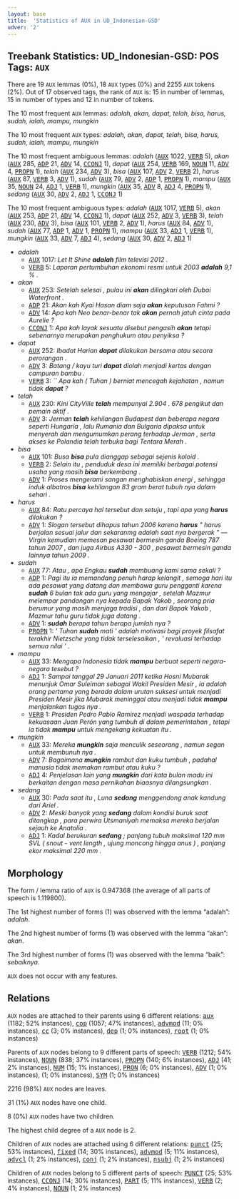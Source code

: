 ```yaml
---
layout: base
title:  'Statistics of AUX in UD_Indonesian-GSD'
udver: '2'
---
```


## Treebank Statistics: UD_Indonesian-GSD: POS Tags: `AUX`

There are 19 `AUX` lemmas (0%), 18 `AUX` types (0%) and 2255 `AUX` tokens (2%).
Out of 17 observed tags, the rank of `AUX` is: 15 in number of lemmas, 15 in number of types and 12 in number of tokens.

The 10 most frequent `AUX` lemmas: <em>adalah, akan, dapat, telah, bisa, harus, sudah, ialah, mampu, mungkin</em>

The 10 most frequent `AUX` types:  <em>adalah, akan, dapat, telah, bisa, harus, sudah, ialah, mampu, mungkin</em>

The 10 most frequent ambiguous lemmas: <em>adalah</em> (<tt><a href="id_gsd-pos-AUX.html">AUX</a></tt> 1022, <tt><a href="id_gsd-pos-VERB.html">VERB</a></tt> 5), <em>akan</em> (<tt><a href="id_gsd-pos-AUX.html">AUX</a></tt> 285, <tt><a href="id_gsd-pos-ADP.html">ADP</a></tt> 21, <tt><a href="id_gsd-pos-ADV.html">ADV</a></tt> 14, <tt><a href="id_gsd-pos-CCONJ.html">CCONJ</a></tt> 1), <em>dapat</em> (<tt><a href="id_gsd-pos-AUX.html">AUX</a></tt> 254, <tt><a href="id_gsd-pos-VERB.html">VERB</a></tt> 169, <tt><a href="id_gsd-pos-NOUN.html">NOUN</a></tt> 11, <tt><a href="id_gsd-pos-ADV.html">ADV</a></tt> 4, <tt><a href="id_gsd-pos-PROPN.html">PROPN</a></tt> 1), <em>telah</em> (<tt><a href="id_gsd-pos-AUX.html">AUX</a></tt> 234, <tt><a href="id_gsd-pos-ADV.html">ADV</a></tt> 3), <em>bisa</em> (<tt><a href="id_gsd-pos-AUX.html">AUX</a></tt> 107, <tt><a href="id_gsd-pos-ADV.html">ADV</a></tt> 2, <tt><a href="id_gsd-pos-VERB.html">VERB</a></tt> 2), <em>harus</em> (<tt><a href="id_gsd-pos-AUX.html">AUX</a></tt> 87, <tt><a href="id_gsd-pos-VERB.html">VERB</a></tt> 3, <tt><a href="id_gsd-pos-ADV.html">ADV</a></tt> 1), <em>sudah</em> (<tt><a href="id_gsd-pos-AUX.html">AUX</a></tt> 79, <tt><a href="id_gsd-pos-ADV.html">ADV</a></tt> 2, <tt><a href="id_gsd-pos-ADP.html">ADP</a></tt> 1, <tt><a href="id_gsd-pos-PROPN.html">PROPN</a></tt> 1), <em>mampu</em> (<tt><a href="id_gsd-pos-AUX.html">AUX</a></tt> 35, <tt><a href="id_gsd-pos-NOUN.html">NOUN</a></tt> 24, <tt><a href="id_gsd-pos-ADJ.html">ADJ</a></tt> 1, <tt><a href="id_gsd-pos-VERB.html">VERB</a></tt> 1), <em>mungkin</em> (<tt><a href="id_gsd-pos-AUX.html">AUX</a></tt> 35, <tt><a href="id_gsd-pos-ADV.html">ADV</a></tt> 8, <tt><a href="id_gsd-pos-ADJ.html">ADJ</a></tt> 4, <tt><a href="id_gsd-pos-PROPN.html">PROPN</a></tt> 1), <em>sedang</em> (<tt><a href="id_gsd-pos-AUX.html">AUX</a></tt> 30, <tt><a href="id_gsd-pos-ADV.html">ADV</a></tt> 2, <tt><a href="id_gsd-pos-ADJ.html">ADJ</a></tt> 1, <tt><a href="id_gsd-pos-CCONJ.html">CCONJ</a></tt> 1)

The 10 most frequent ambiguous types:  <em>adalah</em> (<tt><a href="id_gsd-pos-AUX.html">AUX</a></tt> 1017, <tt><a href="id_gsd-pos-VERB.html">VERB</a></tt> 5), <em>akan</em> (<tt><a href="id_gsd-pos-AUX.html">AUX</a></tt> 253, <tt><a href="id_gsd-pos-ADP.html">ADP</a></tt> 21, <tt><a href="id_gsd-pos-ADV.html">ADV</a></tt> 14, <tt><a href="id_gsd-pos-CCONJ.html">CCONJ</a></tt> 1), <em>dapat</em> (<tt><a href="id_gsd-pos-AUX.html">AUX</a></tt> 252, <tt><a href="id_gsd-pos-ADV.html">ADV</a></tt> 3, <tt><a href="id_gsd-pos-VERB.html">VERB</a></tt> 3), <em>telah</em> (<tt><a href="id_gsd-pos-AUX.html">AUX</a></tt> 230, <tt><a href="id_gsd-pos-ADV.html">ADV</a></tt> 3), <em>bisa</em> (<tt><a href="id_gsd-pos-AUX.html">AUX</a></tt> 101, <tt><a href="id_gsd-pos-VERB.html">VERB</a></tt> 2, <tt><a href="id_gsd-pos-ADV.html">ADV</a></tt> 1), <em>harus</em> (<tt><a href="id_gsd-pos-AUX.html">AUX</a></tt> 84, <tt><a href="id_gsd-pos-ADV.html">ADV</a></tt> 1), <em>sudah</em> (<tt><a href="id_gsd-pos-AUX.html">AUX</a></tt> 77, <tt><a href="id_gsd-pos-ADP.html">ADP</a></tt> 1, <tt><a href="id_gsd-pos-ADV.html">ADV</a></tt> 1, <tt><a href="id_gsd-pos-PROPN.html">PROPN</a></tt> 1), <em>mampu</em> (<tt><a href="id_gsd-pos-AUX.html">AUX</a></tt> 33, <tt><a href="id_gsd-pos-ADJ.html">ADJ</a></tt> 1, <tt><a href="id_gsd-pos-VERB.html">VERB</a></tt> 1), <em>mungkin</em> (<tt><a href="id_gsd-pos-AUX.html">AUX</a></tt> 33, <tt><a href="id_gsd-pos-ADV.html">ADV</a></tt> 7, <tt><a href="id_gsd-pos-ADJ.html">ADJ</a></tt> 4), <em>sedang</em> (<tt><a href="id_gsd-pos-AUX.html">AUX</a></tt> 30, <tt><a href="id_gsd-pos-ADV.html">ADV</a></tt> 2, <tt><a href="id_gsd-pos-ADJ.html">ADJ</a></tt> 1)


* <em>adalah</em>
  * <tt><a href="id_gsd-pos-AUX.html">AUX</a></tt> 1017: <em>Let It Shine <b>adalah</b> film televisi 2012 .</em>
  * <tt><a href="id_gsd-pos-VERB.html">VERB</a></tt> 5: <em>Laporan pertumbuhan ekonomi resmi untuk 2003 <b>adalah</b> 9,1 % .</em>
* <em>akan</em>
  * <tt><a href="id_gsd-pos-AUX.html">AUX</a></tt> 253: <em>Setelah selesai , pulau ini <b>akan</b> dilingkari oleh Dubai Waterfront .</em>
  * <tt><a href="id_gsd-pos-ADP.html">ADP</a></tt> 21: <em>Akan kah Kyai Hasan diam saja <b>akan</b> keputusan Fahmi ?</em>
  * <tt><a href="id_gsd-pos-ADV.html">ADV</a></tt> 14: <em>Apa kah Neo benar-benar tak <b>akan</b> pernah jatuh cinta pada Aurelie ?</em>
  * <tt><a href="id_gsd-pos-CCONJ.html">CCONJ</a></tt> 1: <em>Apa kah layak sesuatu disebut pengasih <b>akan</b> tetapi sebenarnya merupakan penghukum atau penyiksa ?</em>
* <em>dapat</em>
  * <tt><a href="id_gsd-pos-AUX.html">AUX</a></tt> 252: <em>Ibadat Harian <b>dapat</b> dilakukan bersama atau secara perorangan .</em>
  * <tt><a href="id_gsd-pos-ADV.html">ADV</a></tt> 3: <em>Batang / kayu turi <b>dapat</b> diolah menjadi kertas dengan campuran bambu .</em>
  * <tt><a href="id_gsd-pos-VERB.html">VERB</a></tt> 3: <em>`` Apa kah ( Tuhan ) berniat mencegah kejahatan , namun tidak <b>dapat</b> ?</em>
* <em>telah</em>
  * <tt><a href="id_gsd-pos-AUX.html">AUX</a></tt> 230: <em>Kini CityVille <b>telah</b> mempunyai 2.904 . 678 pengikut dan pemain aktif .</em>
  * <tt><a href="id_gsd-pos-ADV.html">ADV</a></tt> 3: <em>Jerman <b>telah</b> kehilangan Budapest dan beberapa negara seperti Hungaria , lalu Rumania dan Bulgaria dipaksa untuk menyerah dan mengumumkan perang terhadap Jerman , serta akses ke Polandia telah terbuka bagi Tentara Merah .</em>
* <em>bisa</em>
  * <tt><a href="id_gsd-pos-AUX.html">AUX</a></tt> 101: <em>Busa <b>bisa</b> pula dianggap sebagai sejenis koloid .</em>
  * <tt><a href="id_gsd-pos-VERB.html">VERB</a></tt> 2: <em>Selain itu , penduduk desa ini memiliki berbagai potensi usaha yang masih <b>bisa</b> berkembang .</em>
  * <tt><a href="id_gsd-pos-ADV.html">ADV</a></tt> 1: <em>Proses mengerami sangan menghabiskan energi , sehingga induk albatros <b>bisa</b> kehilangan 83 gram berat tubuh nya dalam sehari .</em>
* <em>harus</em>
  * <tt><a href="id_gsd-pos-AUX.html">AUX</a></tt> 84: <em>Ratu percaya hal tersebut dan setuju , tapi apa yang <b>harus</b> dilakukan ?</em>
  * <tt><a href="id_gsd-pos-ADV.html">ADV</a></tt> 1: <em>Slogan tersebut dihapus tahun 2006 karena <b>harus</b> " harus berjalan sesuai jalur dan sekaranmg adalah saat nya bergerak " — Virgin kemudian memesan pesawat bermesin ganda Boeing 787 tahun 2007 , dan juga Airbus A330 - 300 , pesawat bermesin ganda lainnya tahun 2009 .</em>
* <em>sudah</em>
  * <tt><a href="id_gsd-pos-AUX.html">AUX</a></tt> 77: <em>Atau , apa Engkau <b>sudah</b> membuang kami sama sekali ?</em>
  * <tt><a href="id_gsd-pos-ADP.html">ADP</a></tt> 1: <em>Pagi itu ia memandang penuh harap kelangit , semoga hari itu ada pesawat yang datang dan membawa guru pengganti karena <b>sudah</b> 6 bulan tak ada guru yang mengajar , setelah Mazmur melempar pandangan nya kepada Bapak Yakob , seorang pria berumur yang masih menjaga tradisi , dan dari Bapak Yakob , Mazmur tahu guru tidak juga datang .</em>
  * <tt><a href="id_gsd-pos-ADV.html">ADV</a></tt> 1: <em><b>sudah</b> berapa tahun berapa jumlah nya ?</em>
  * <tt><a href="id_gsd-pos-PROPN.html">PROPN</a></tt> 1: <em>' Tuhan <b>sudah</b> mati ' adalah motivasi bagi proyek filsafat terakhir Nietzsche yang tidak terselesaikan , ' revaluasi terhadap semua nilai ' .</em>
* <em>mampu</em>
  * <tt><a href="id_gsd-pos-AUX.html">AUX</a></tt> 33: <em>Mengapa Indonesia tidak <b>mampu</b> berbuat seperti negara-negara tesebut ?</em>
  * <tt><a href="id_gsd-pos-ADJ.html">ADJ</a></tt> 1: <em>Sampai tanggal 29 Januari 2011 ketika Hosni Mubarak menunjuk Omar Suleiman sebagai Wakil Presiden Mesir , ia adalah orang pertama yang berada dalam urutan suksesi untuk menjadi Presiden Mesir jika Mubarak meninggal atau menjadi tidak <b>mampu</b> menjalankan tugas nya .</em>
  * <tt><a href="id_gsd-pos-VERB.html">VERB</a></tt> 1: <em>Presiden Pedro Pablo Ramirez menjadi waspada terhadap kekuasaan Juan Perón yang tumbuh di dalam pemerintahan , tetapi ia tidak <b>mampu</b> untuk mengekang kekuatan itu .</em>
* <em>mungkin</em>
  * <tt><a href="id_gsd-pos-AUX.html">AUX</a></tt> 33: <em>Mereka <b>mungkin</b> saja menculik seseorang , namun segan untuk membunuh nya .</em>
  * <tt><a href="id_gsd-pos-ADV.html">ADV</a></tt> 7: <em>Bagaimana <b>mungkin</b> rambut dan kuku tumbuh , padahal manusia tidak memakan rambut atau kuku ?</em>
  * <tt><a href="id_gsd-pos-ADJ.html">ADJ</a></tt> 4: <em>Penjelasan lain yang <b>mungkin</b> dari kata bulan madu ini berkaitan dengan masa pernikahan biaasnya dilangsungkan .</em>
* <em>sedang</em>
  * <tt><a href="id_gsd-pos-AUX.html">AUX</a></tt> 30: <em>Pada saat itu , Luna <b>sedang</b> menggendong anak kandung dari Ariel .</em>
  * <tt><a href="id_gsd-pos-ADV.html">ADV</a></tt> 2: <em>Meski banyak yang <b>sedang</b> dalam kondisi buruk saat ditangkap , para perwira Utsmaniyah memaksa mereka berjalan sejauh ke Anatolia .</em>
  * <tt><a href="id_gsd-pos-ADJ.html">ADJ</a></tt> 1: <em>Kadal berukuran <b>sedang</b> ; panjang tubuh maksimal 120 mm SVL ( snout - vent length , ujung moncong hingga anus ) , panjang ekor maksimal 220 mm .</em>

## Morphology

The form / lemma ratio of `AUX` is 0.947368 (the average of all parts of speech is 1.119800).

The 1st highest number of forms (1) was observed with the lemma “adalah”: <em>adalah</em>.

The 2nd highest number of forms (1) was observed with the lemma “akan”: <em>akan</em>.

The 3rd highest number of forms (1) was observed with the lemma “baik”: <em>sebaiknya</em>.

`AUX` does not occur with any features.


## Relations

`AUX` nodes are attached to their parents using 6 different relations: <tt><a href="id_gsd-dep-aux.html">aux</a></tt> (1182; 52% instances), <tt><a href="id_gsd-dep-cop.html">cop</a></tt> (1057; 47% instances), <tt><a href="id_gsd-dep-advmod.html">advmod</a></tt> (11; 0% instances), <tt><a href="id_gsd-dep-cc.html">cc</a></tt> (3; 0% instances), <tt><a href="id_gsd-dep-dep.html">dep</a></tt> (1; 0% instances), <tt><a href="id_gsd-dep-root.html">root</a></tt> (1; 0% instances)

Parents of `AUX` nodes belong to 9 different parts of speech: <tt><a href="id_gsd-pos-VERB.html">VERB</a></tt> (1212; 54% instances), <tt><a href="id_gsd-pos-NOUN.html">NOUN</a></tt> (838; 37% instances), <tt><a href="id_gsd-pos-PROPN.html">PROPN</a></tt> (140; 6% instances), <tt><a href="id_gsd-pos-ADJ.html">ADJ</a></tt> (41; 2% instances), <tt><a href="id_gsd-pos-NUM.html">NUM</a></tt> (15; 1% instances), <tt><a href="id_gsd-pos-PRON.html">PRON</a></tt> (6; 0% instances), <tt><a href="id_gsd-pos-ADV.html">ADV</a></tt> (1; 0% instances),  (1; 0% instances), <tt><a href="id_gsd-pos-SYM.html">SYM</a></tt> (1; 0% instances)

2216 (98%) `AUX` nodes are leaves.

31 (1%) `AUX` nodes have one child.

8 (0%) `AUX` nodes have two children.

The highest child degree of a `AUX` node is 2.

Children of `AUX` nodes are attached using 6 different relations: <tt><a href="id_gsd-dep-punct.html">punct</a></tt> (25; 53% instances), <tt><a href="id_gsd-dep-fixed.html">fixed</a></tt> (14; 30% instances), <tt><a href="id_gsd-dep-advmod.html">advmod</a></tt> (5; 11% instances), <tt><a href="id_gsd-dep-advcl.html">advcl</a></tt> (1; 2% instances), <tt><a href="id_gsd-dep-conj.html">conj</a></tt> (1; 2% instances), <tt><a href="id_gsd-dep-nsubj.html">nsubj</a></tt> (1; 2% instances)

Children of `AUX` nodes belong to 5 different parts of speech: <tt><a href="id_gsd-pos-PUNCT.html">PUNCT</a></tt> (25; 53% instances), <tt><a href="id_gsd-pos-CCONJ.html">CCONJ</a></tt> (14; 30% instances), <tt><a href="id_gsd-pos-PART.html">PART</a></tt> (5; 11% instances), <tt><a href="id_gsd-pos-VERB.html">VERB</a></tt> (2; 4% instances), <tt><a href="id_gsd-pos-NOUN.html">NOUN</a></tt> (1; 2% instances)

